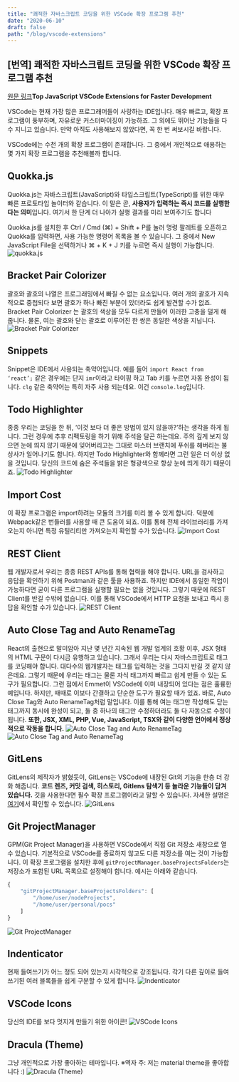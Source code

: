 ```yaml
---
title: "쾌적한 자바스크립트 코딩을 위한 VSCode 확장 프로그램 추천"
date: "2020-06-10"
draft: false
path: "/blog/vscode-extensions"
---
```


## [번역] 쾌적한 자바스크립트 코딩을 위한 VSCode 확장 프로그램 추천
[원문 링크](https://codeburst.io/top-javascript-vscode-extensions-for-faster-development-c687c39596f5)**Top JavaScript VSCode Extensions for Faster Development**

VSCode는 현재 가장 많은 프로그래머들이 사랑하는 IDE입니다. 매우 빠르고, 확장 프로그램이 풍부하며, 자유로운 커스터마이징이 가능하죠. 그 외에도 뛰어난 기능들을 다수 지니고 있습니다. 만약 아직도 사용해보지 않았다면, 꼭 한 번 써보시길 바랍니다.

VSCode에는 수천 개의 확장 프로그램이 존재합니다. 그 중에서 개인적으로 애용하는 몇 가지 확장 프로그램을 추천해볼까 합니다.

## Quokka.js
Quokka.js는 자바스크립트(JavaScript)와 타입스크립트(TypeScript)를 위한 매우 빠른 프로토타입 놀이터와 같습니다. 이 말은 곧, **사용자가 입력하는 즉시 코드를 실행한다는 의미**입니다. 여기서 한 단계 더 나아가 실행 결과를 미리 보여주기도 합니다

Quokka.js를 설치한 후 Ctrl / Cmd (⌘) + Shift + P를 눌러 명령 팔레트를 오픈하고 Quokka를 입력하면, 사용 가능한 명령어 목록을 볼 수 있습니다. 그 중에서 New JavaScript File을 선택하거나 ⌘ + K + J 키를 누르면 즉시 실행이 가능합니다.
![quokka.js](https://cdn-images-1.medium.com/max/1600/1*ukcsChGYEreBhhAksiYceA.gif)

## Bracket Pair Colorizer
괄호와 괄호의 나열은 프로그래밍에서 빠질 수 없는 요소입니다. 여러 개의 괄호가 지속적으로 중첩되다 보면 괄호가 하나 빠진 부분이 있더라도 쉽게 발견할 수가 없죠. Bracket Pair Colorizer	는 괄호의 색상을 모두 다르게 만들어 이러한 고충을 덜게 해줍니다. 물론, 여는 괄호와 닫는 괄호로 이루어진 한 쌍은 동일한 색상을 지닙니다.
![Bracket Pair Colorizer](https://cdn-images-1.medium.com/max/1600/1*fmd009UJSyiC3ZtsOgN3qA.png)

## Snippets
Snippet은 IDE에서 사용되는 축약어입니다. 예를 들어 `import React from ‘react’;` 같은 경우에는 단지 `imr`이라고 타이핑 하고 Tab 키를 누르면 자동 완성이 됩니다. `clg` 같은 축약어는 특히 자주 사용 되는데요. 이건 `console.log`입니다.

## Todo Highlighter
종종 우리는 코딩을 한 뒤, ‘이것 보다 더 좋은 방법이 있지 않을까?’하는 생각을 하게 됩니다. 그런 경우에 추후 리펙토링을 하기 위해 주석을 달곤 하는데요. 주의 깊게 보지 않으면 눈에 띄지 않기 때문에 잊어버리고는 그대로 마스터 브랜치에 푸쉬를 해버리는 불상사가 일어나기도 합니다. 하지만 Todo Highlighter와 함께라면 그런 일은 더 이상 없을 것입니다. 당신의 코드에 숨은 주석들을 밝은 형광색으로 항상 눈에 띄게 하기 때문이죠.
![Todo Highlighter](https://cdn-images-1.medium.com/max/1600/1*F5s06_EuXWZIg281ajKN9g.png)

## Import Cost
이 확장 프로그램은 import하려는 모듈의 크기를 미리 볼 수 있게 합니다. 덕분에 Webpack같은 번들러를 사용할 때 큰 도움이 되죠. 이를 통해 전체 라이브러리를 가져오는지 아니면 특정 유틸리티만 가져오는지 확인할 수가 있습니다.
![Import Cost](https://cdn-images-1.medium.com/max/1600/1*LbfI4D9XXiZYS1Slwsys5g.gif)

## REST Client
웹 개발자로서 우리는 종종 REST APIs를 통해 협력을 해야 합니다. URL을 검사하고 응답을 확인하기 위해 Postman과 같은 툴을 사용하죠. 하지만 IDE에서 동일한 작업이 가능하다면 굳이 다른 프로그램을 실행할 필요는 없을 것입니다. 그렇기 때문에 REST Client를 반길 수밖에 없습니다. 이를 통해 VSCode에서 HTTP 요청을 보내고 즉시 응답을 확인할 수가 있습니다.
![REST Client](https://cdn-images-1.medium.com/max/1600/1*Nsl7NFn1PPAcbJa4TApBhw.gif)

## Auto Close Tag and Auto RenameTag
React의 출현으로 말미암아 지난 몇 년간 지속된 웹 개발 업계의 호황 이후, JSX 형태의 HTML 구문이 다시금 유행하고 있습니다. 그래서 우리는 다시 자바스크립트로 태그를 코딩해야 합니다. 대다수의 웹개발자는 태그를 입력하는 것을 그다지 반길 것 같지 않은데요. 그렇기 때문에 우리는 태그는 물론 자식 태그까지 빠르고 쉽게 만들 수 있는 도구가 필요합니다. 그런 점에서 Emmet이 VSCode에 이미 내장되어 있다는 점은 훌륭한 예입니다. 하지만, 때때로 이보다 간결하고 단순한 도구가 필요할 때가 있죠. 바로, Auto Close Tag와 Auto RenameTag처럼 말입니다. 이를 통해 여는 태그만 작성해도 닫는 태그까지 동시에 완성이 되고, 둘 중 하나의 태그만 수정하더라도 둘 다 자동으로 수정이 됩니다.
**또한, JSX, XML, PHP, Vue, JavaScript, TSX와 같이 다양한 언어에서 정상적으로 작동을 합니다.**
![Auto Close Tag and Auto RenameTag](https://cdn-images-1.medium.com/max/1600/1*ME0oAmIJdO6zaaYwL1DPwA.gif)
![Auto Close Tag and Auto RenameTag](https://cdn-images-1.medium.com/max/1600/1*EbGIozYQA3qS3nXpNtSDeg.gif)

## GitLens
GitLens의 제작자가 밝혔듯이, GitLens는 VSCode에 내장된 Git의 기능을 한층 더 강화 해줍니다. **코드 렌즈, 커밋 검색, 히스토리, Gitlens 탐색기 등 놀라운 기능들이 담겨있습니다.** 깃을 사용한다면 필수 확장 프로그램이라고 말할 수 있습니다.
자세한 설명은 [여기](https://github.com/eamodio/vscode-gitlens)에서 확인할 수 있습니다.
![GitLens](https://cdn-images-1.medium.com/max/1600/1*DS2aWPI70ydDx4WHkkiJVQ.gif)

## Git ProjectManager
GPM(Git Project Manager)을 사용하면 VSCode에서 직접 Git 저장소 새창으로 열 수 있습니다. 기본적으로 VSCode를 종료하지 않고도 다른 저장소를 여는 것이 가능합니다.
이 확장 프로그램을 설치한 후에 `gitProjectManager.baseProjectsFolders`는 저장소가 포함된 URL 목록으로 설정해야 합니다. 예시는 아래와 같습니다.

```js
{
    "gitProjectManager.baseProjectsFolders": [
        "/home/user/nodeProjects",
        "/home/user/personal/pocs"
    ]
}
```

![Git ProjectManager](https://cdn-images-1.medium.com/max/1600/1*PvDRDxbdNKnnVhJ1HS4fjQ.gif)

## Indenticator
현재 들여쓰기가 어느 정도 되어 있는지 시각적으로 강조됩니다. 각기 다른 깊이로 들여쓰기된 여러 블록들을 쉽게 구분할 수 있게 합니다.
![Indenticator](https://cdn-images-1.medium.com/max/1600/1*ZY3eFPZ1-PmBhS5cQAZHAg.gif)

## VSCode Icons
당신의 IDE를 보다 멋지게 만들기 위한 아이콘!
![VSCode Icons](https://cdn-images-1.medium.com/max/1600/1*69vby7KoGBO5D6XDs2vdIg.gif)

## Dracula (Theme)
그냥 개인적으로 가장 좋아하는 테마입니다.
※역자 주: 저는 material theme을 좋아합니다 :)
![Dracula (Theme)](https://cdn-images-1.medium.com/max/1600/1*VXgT4EFpAKtPfXTgi00BqA.png)